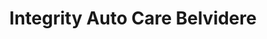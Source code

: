 ---
title: "Integrity Auto Care Belvidere"
url: /belvidere/integrity-auto-care-belvidere/
shop: car repair
---